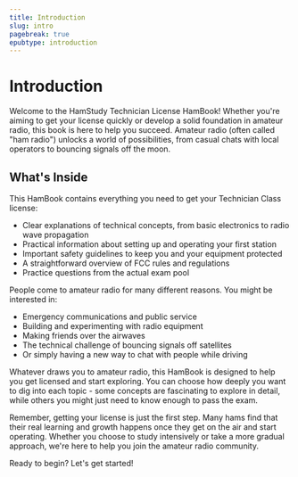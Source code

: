```yaml
---
title: Introduction
slug: intro
pagebreak: true
epubtype: introduction
---
```


# Introduction

Welcome to the HamStudy Technician License HamBook! Whether you're aiming to get your license quickly or develop a solid foundation in amateur radio, this book is here to help you succeed. Amateur radio (often called "ham radio") unlocks a world of possibilities, from casual chats with local operators to bouncing signals off the moon.  

## What's Inside

This HamBook contains everything you need to get your Technician Class license:

- Clear explanations of technical concepts, from basic electronics to radio wave propagation
- Practical information about setting up and operating your first station
- Important safety guidelines to keep you and your equipment protected
- A straightforward overview of FCC rules and regulations
- Practice questions from the actual exam pool

People come to amateur radio for many different reasons. You might be interested in:
- Emergency communications and public service
- Building and experimenting with radio equipment
- Making friends over the airwaves
- The technical challenge of bouncing signals off satellites
- Or simply having a new way to chat with people while driving

Whatever draws you to amateur radio, this HamBook is designed to help you get licensed and start exploring. You can choose how deeply you want to dig into each topic - some concepts are fascinating to explore in detail, while others you might just need to know enough to pass the exam.

Remember, getting your license is just the first step. Many hams find that their real learning and growth happens once they get on the air and start operating. Whether you choose to study intensively or take a more gradual approach, we're here to help you join the amateur radio community.

Ready to begin? Let's get started!
